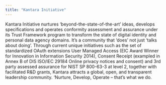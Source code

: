 ```yaml
---
title: "Kantara Initiative"
---
```


Kantara Initiative nurtures ‘beyond-the-state-of-the-art’ ideas, develops specifications and operates conformity assessment and assurance under its Trust Framework program to transform the state of digital identity and personal data agency domains. It’s a community that ‘does’ not just ‘talks about doing’. Through current unique initiatives such as the set of standardized OAuth extensions User Managed Access (EIC Award Winner for Innovation in Information Security 2014), Consent Receipt (exampled in Annex B of DIS ISO/IEC 29184 Online privacy notices and consent) and 3rd party assessed assurance for NIST SP 800-63-3 at level 2, together with facilitated R&D grants, Kantara attracts a global, open, and transparent leadership community. ‘Nurture, Develop, Operate – that’s what we do.

